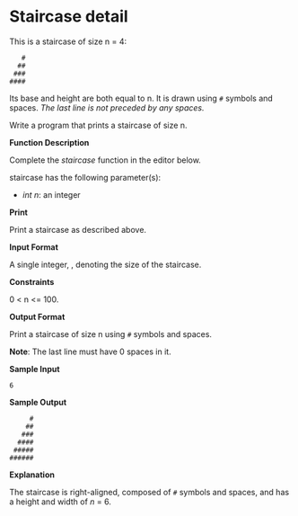 # Staircase detail

This is a staircase of size n = 4:

```
   #
  ##
 ###
####
```

Its base and height are both equal to n. It is drawn using `#` symbols and spaces. *The last line is not preceded by any spaces.*

Write a program that prints a staircase of size n.

**Function Description**

Complete the *staircase* function in the editor below.

staircase has the following parameter(s):

- *int n*: an integer

**Print**

Print a staircase as described above.

**Input Format**

A single integer, , denoting the size of the staircase.

**Constraints**

0 < n <= 100.

**Output Format**

Print a staircase of size n using `#` symbols and spaces.

**Note**: The last line must have 0 spaces in it.

**Sample Input**

```
6
```

**Sample Output**

```
     #
    ##
   ###
  ####
 #####
######
```

**Explanation**

The staircase is right-aligned, composed of `#` symbols and spaces, and has a height and width of *n* = 6.
